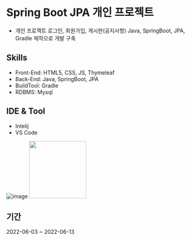 # Spring Boot JPA 개인 프로젝트 
+ 개인 프로젝트 로그인, 회원가입, 게시판(공지사항) Java, SpringBoot, JPA, Gradle 제작으로 개발 구축

## Skills
+ Front-End: HTML5, CSS, JS, Thymeleaf
+ Back-End: Java, SpringBoot, JPA
+ BuildTool: Gradle
+ RDBMS: Mysql


## IDE & Tool
+ Intelij
+ VS Code

![image](https://user-images.githubusercontent.com/58936137/175233423-7a8f6387-3eae-45f3-bb3d-4b41ae8deb98.png)
<img src = "https://user-images.githubusercontent.com/58936137/175233423-7a8f6387-3eae-45f3-bb3d-4b41ae8deb98.png" width="150px" height="150px">


## 기간
2022-06-03 ~ 2022-06-13 

